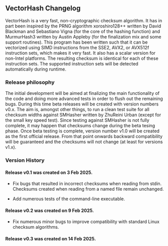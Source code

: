 ## VectorHash Changelog

VectorHash is a very fast, non-cryptographic checksum algorithm. It has in part
been inspired by the PRNG algorithm xoroshiro128++ written by David Blackman and
Sebastiano Vigna (for the core of the hashing function) and MurmurHash3 written
by Austin Appleby (for the finalization mix and some support routines). This
program has been written such that it can be vectorized using SIMD instructions
from the SSE2, AVX2, or AVX512f instruction sets, which makes it very fast. It
also has a scalar version for non-Intel platforms. The resulting checksum is
identical for each of these instruction sets. The supported instruction sets
will be detected automatically during runtime.

### Release philosophy

The initial development will be aimed at finalizing the main functionality of the code
and doing more advanced tests in order to flush out the remaining bugs. During
this time beta releases will be created with version numbers v0.x. The aim is,
amongst other things, to run a clean test suite for all checksum widths against
SMHasher written by ZhuReini Urban (except for the small key speed test). Since
testing against SMHasher is not fully complete, it may happen that checksums
change during the beta tesing phase. Once beta testing is complete, version
number v1.0 will be created as the first official release. From that point
onwards backward compatibility will be guaranteed and the checksums will not
change (at least for versions v1.x).

### Version History

#### Release v0.1 was created on 3 Feb 2025.

- Fix bugs that resulted in incorrect checksums when reading from stdin.
  Checksums created when reading from a named file remain unchanged.

- Add numerous tests of the command-line executable.

#### Release v0.2 was created on 9 Feb 2025.

- Fix numerous minor bugs to improve compatibility with standard Linux
  checksum algorithms.

#### Release v0.3 was created on 14 Feb 2025.

